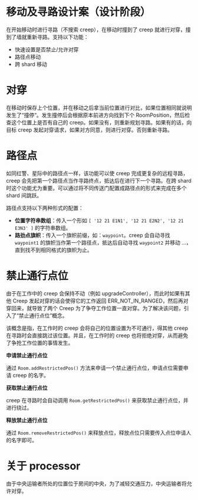 # 移动及寻路设计案（设计阶段）

在开始移动时进行寻路（不搜索 creep），在移动时撞到了 creep 就进行对穿，撞到了墙就重新寻路。支持以下功能：

- 快速设置是否禁止/允许对穿
- 路径点移动
- 跨 shard 移动

# 对穿

在移动时保存上个位置，并在移动之后拿当前位置进行对比，如果位置相同就说明发生了“撞停“。发生撞停后会根据原本前进方向找到下个 RoomPosition，然后检查这个位置上是否有自己的 creep。如果没有，则重新规划寻路。如果有的话，向目标 creep 发起对穿请求，如果对方同意，则进行对穿。否则重新寻路。

# 路径点

如同红警、星际中的路径点一样，该功能可以使 creep 完成更复杂的远程寻路，creep 会先把第一个路径点当作寻路终点，抵达后在进行下一个寻路。在跨 shard 时这个功能尤为重要。可以通过将不同传送门配置成路径点的形式来完成在多个 shard 间跳跃。

路径点支持以下两种形式的配置：

- **位置字符串数组**：传入一个形如 `[ '12 21 E1N1', '12 21 E2N2', '12 21 E3N3' ]` 的字符串数组。
- **路劲点旗帜**：传入一个旗帜前缀，如：`waypoint`。creep 会自动寻找 `waypoint1` 的旗帜当作第一个路径点，抵达后自动寻找 `waypoint2` 并移动 ...，直到找不到相同格式的旗帜为止。 

# 禁止通行点位

由于在工作中的 creep 会保持不动（例如 upgradeController），而此时如果有其他 Creep 发起对穿的话会使得它的工作返回 ERR_NOT_IN_RANGED，然后再对穿回来，就导致了两个 Creep 为了争夺工作位置一直对穿。为了解决该问题，引入了“禁止通行点位”概念。

该概念是指，在工作时的 creep 会将自己的位置设置为不可通行，得其他 creep 在寻路时会直接跳过该位置。并且，在工作时的 creep 也将拒绝对穿，从而避免了争抢工作位置的事情发生。

**申请禁止通行点位**

通过 `Room.addRestrictedPos()` 方法来申请一个禁止通行点位，申请点位需要申请 creep 的名字。

**获取禁止通行点位**

creep 在寻路时会自动调用 `Room.getRestrictedPos()` 来获取禁止通行点位，并进行绕过。

**释放禁止通行点位**

通过 `Room.removeRestrictedPos()` 来释放点位，释放点位只需要传入点位申请人的名字即可。

# 关于 processor

由于中央运输者所处的位置位于房间的中央，为了减轻交通压力，中央运输者将允许对穿。